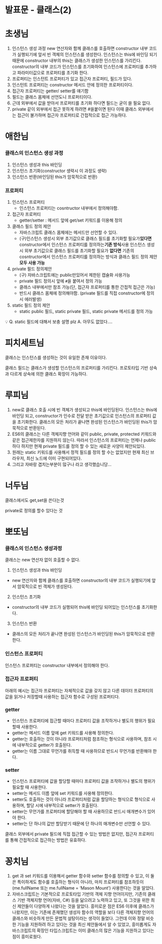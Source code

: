 # 발표문 - 클래스(2)

# 초생님

1. 인스턴스 생성 과정
new 연산자와 함께 클래스를 호출하면 constructor 내부 코드가 실행되기에 앞서 빈 객체의 인스턴스를 생성한다.
인스턴스는 this에 바인딩 되기 때문에 constructor 내부의 this는 클래스가 생성한 인스턴스를 가리킨다.
constructor의 내부 코드가 인스턴스를 초기화하여 인스턴스에 프로퍼티를 추가하고 파라미터값으로 프로퍼티를 초기화 한다.
2. 프로퍼티는 인스턴트 프로퍼티가 있고 접근자 프로퍼티, 필드가 있다.
3. 인스턴트 프로퍼티는 constructor 메서드 안에 정의한 프로퍼티이다.
4. 접근자 프로퍼티는 getter/ setter를 얘기함
5. 필드는 클래스 몸체에 선언도니 프로퍼티이다.
6. 근데 외부에서 값을 받아서 프로퍼티를 초기화 하다면 필드는 굳이 쓸 필요 없다.
7. private 같이 외부에서 접근 못하게 하려면 #을붙이면 된다 이때 클래스 외부에서는 접근이 불가하며 접근자 프로퍼티로 간접적으로 접근 가능하다.

# 애한님

### 클래스의 인스턴스 생성 과정

1. 인스턴스 생성과 this 바인딩
2. 인스턴스 초기화(constructor 생략시 이 과정도 생략)
3. 인스턴스 반환(바인딩된 this가 암묵적으로 반환)

### 프로퍼티

1. 인스턴스 프로퍼티
    - 인스턴스 프로퍼티는 cosntructor 내부에서 정의해야함.
2. 접근자 프로퍼티
    - getter/setter : 메서드 앞에 get/set 키워드를 이용해 정의
3. 클래스 필드 정의 제안
    - 자바스크립트 클래스 몸체에는 메서드만 선언할 수 있다.
    - (구)인스턴스 생성시 외부 초기값으로 클래스 필드를 초기화할 필요가**있다면** constructor에서 인스턴스 프로퍼티를 정의하는**기존 방식**사용 인스턴스 생성시 외부 초기값으로 클래스 필드를 초기화할 필요가 **없다면** 기존의 cosntructor에서 인스턴스 프로퍼티를 정의하는 방식과 클래스 필드 정의 제안 **모두 사용 가능**
4. private 필드 정의제안
    - (구) 자바스크립트에는 public만있어서 제한된 캡슐화 사용가능
    - private 필드 정의시 앞에 `#`을 붙여서 정의 가능
    - 클래스 내부에서만 참조 가능(단, 접근자 프로퍼티를 통한 간접적 접근은 가능)
    - 반드시 클래스 몸체에 정의해야함. (private 필드를 직접 constructor에 정의시 에러발생)
5. static 필드 정의 제안
    - static public 필드, static private 필드, static private 메서드를 정의 가능

<aside>
💡 Q. static 필드에 대해서 보충 설명 plz
A. 아무도 없었다....

</aside>

# 피치세트님

클래스는 인스턴스를 생성하는 것이 유일한 존재 이유이다.

클래스 필드는 클래스가 생성할 인스턴스의 프로퍼티를 가리킨다.
프로토타입 기반 상속과 다르게 상속에 의한 클래스 확장이 가능하다.

# 루피님

1. new로 클래스 호출 시에 빈 객체가 생성되고 this에 바인딩된다. 인스턴스는 this에 바인딩 되고, constructor가 인수로 전달 받은 초기값으로 인스턴스의 프로퍼티 값을 초기화한다.
클래스의 모든 처리가 끝나면 완성된 인스턴스가 바인딩된 this가 암묵적으로 반환된다.
2. ES6의 클래스는 다른 객체지향 언어와 같이 public, private, protected 키워드와 같은 접근제한자를 지원하지 않는다. 따라서 인스턴스의 프로퍼티는 언제나 public하다
하지만 현재 private 필드를 정의 할 수 있는 새로운 사양이 제안되있다.
3. 원래는 static 키워드를 사용해서 정적 필드를 정의 할 수는 없었지만 현재 최신 브라우저, 최신 노드에 이미 구현되어있다.
4. 그리고 자바랑 겹치는부분이 많구나 라고 생각했습니당...

# 너두님

클래스에서도 get,set을 쓴다는것

private로 정의를 할수 있다는 것

# 뽀또님

### 클래스의 인스턴스 생성과정

클래스는 new 연산자 없이 호출할 수 없다.

1. 인스턴스 생성과 this 바인딩

- new 연산자와 함께 클래스를 호출하면  constructor의 내부 코드가 실행되기에 앞서 암묵적으로 빈 객체가 생성된다.

2. 인스턴스 초기화

- constructor의 내부 코드가 실행되어 this에 바인딩 되어있는 인스턴스를 초기화한다.

3. 인스턴스 반환

- 클래스의 모든 처리가 끝나면 완성된 인스턴스가 바인딩된 this가 암묵적으로 반환한다.

### 인스턴스 프로퍼티

인스턴스 프로퍼티는 constructor 내부에서 정의해야 한다.

### 접근자 프로퍼티

아래의 예시는 접근자 프로퍼티는 자체적으로 값을 갖지 않고 다른 데이터 프로퍼티의 값을 읽거나 저장할때 사용하는 접근자 함수로 구성된 프로퍼티다.

### getter

- 인스턴스 프로퍼티에 접근할 때마다 프로퍼티 값을 조작하거나 별도의 행위가 필요할때 사용한다.
- getter는 메서드 이름 앞에 get 키워드를 사용해 정의한다.
- getter는 호출하는 것이 아니라 프로퍼티처럼 참조하는 형식으로 사용하며, 참조 시에 내부적으로 getter가 호출된다.
- getter는 이름 그대로 무언가를 취득할 때 사용하므로 반드시 무언가를 반환해야 한다.

### setter

- 인스턴스 프로퍼티에 값을 할당할 때마다 프로퍼티 값을 조작하거나 별도의 행위가 필요할 때 사용한다.
- setter는 메서드 이름 앞에 set 키워드를 사용해 정의한다.
- setter도 호출하는 것이 아니라 프로퍼티처럼 값을 할당하는 형식으로 형식으로 사용하며, 할당 시에 내부적으로 setter가 호출된다.
- setter는 무언가를 프로퍼티에 할당해야 할 때 사용하므로 반드시 매개변수가 있어야 한다.
- setter는 단 하나의 값만 할당받기 때문에 단 하나의 매개변수만 선언할 수 있다.

클래스 외부에서 private 필드에 직접 접근할 수 있는 방법은 없지만, 접근자 프로퍼티를 통해 간접적으로 접근하는 방법은 유효하다.

# 꽁치님

1. get 과 set 키워드를 이용해서 getter 함수와 setter 함수를 정의할 수 있고, 이 둘은 특이하게도 함수를 호출하는 형식이 아니라, 마치 프로퍼티를 참조하듯이 (me.fullName 또는 me.fullName = ‘Mason Mount’) 사용한다는 것을 알았다.
2. 자바스크립트는 기본적으로 프로토타입 기반의 객체 지향 언어이지만, 기존의 클래스 기반 객체지향 언어(자바, C#) 등을 닮으려고 노력하고 있고, 또 그것을 위한 최신 제안들이 다양하게 나왔다는 것을 알았다.
흥미로운 점은 ES6 이후에 클래스가 나왔지만, 이는 기존에 존재했던 생성자 함수의 역할을 보다 다른 객체지향 언어의 클래스와 비슷하게 만든 문법적 설탕이라는 생각이 들었다. 그런데 이와 정말 비슷한 기능을 지원하려 하고 있다는 것을 최신 제안들에서 알 수 있었고, 흥미롭게도 자바스크립트의 확장인 타입스크립트는 이미 클래스의 많은 기능을 지원하고 있다는 점이 흥미로웠다.

